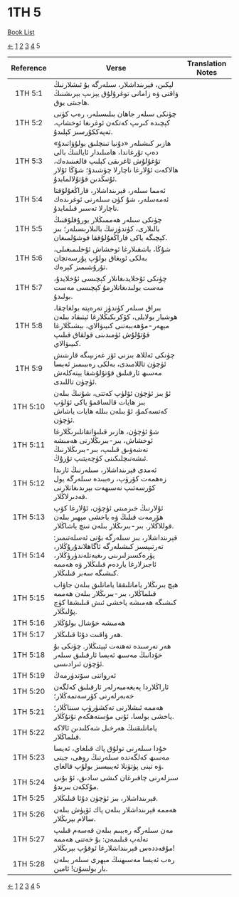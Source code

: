 # 1TH 5
[Book List](../README.md)

[<-](./chapter_4.md) [1](./chapter_1.md) [2](./chapter_2.md) [3](./chapter_3.md) [4](./chapter_4.md) 5 

| Reference | Verse | Translation Notes |
|:---------:|-------|-------------------|
|1TH 5:1|لېكىن، قېرىنداشلار، سىلەرگە بۇ ئىشلارنىڭ ۋاقتى ۋە زامانى توغرۇلۇق يېزىپ بېرىشنىڭ ھاجىتى يوق.||
|1TH 5:2|چۈنكى سىلەر جاھان بىلىسىلەر، رەب كۈنى كېچىدە كىرىپ كەتكەن ئوغرىغا ئوخشاپ، تەپەككۇرسىز كېلىدۇ.||
|1TH 5:3|ھازىر كىشىلەر «دۇنيا تىنچلىق بولۇۋاتىدۇ» دەپ تۇرغاندا، ھامىلىدار ئايالنىڭ بالى تۇغۇلۇش ئاغرىقى كېلىپ قالغىنىدەك، ھالاكەت ئۇلارغا ناچارلا چۈشىدۇ؛ شۇڭا ئۇلار ئۇنىڭدىن قۇتۇلالمايدۇ.||
|1TH 5:4|ئەمما سىلەر، قېرىنداشلار، قاراڭغۇلۇقتا ئەمەسلەر، شۇ كۈن سىلەرنى ئوغرىدەك ناچارلا تەسىر قىلمايدۇ.||
|1TH 5:5|چۈنكى سىلەر ھەممىڭلار يورۇقلۇقنىڭ بالىلارى، كۈندۈزنىڭ بالىلارىسىلەر؛ بىز كېچىگە ياكى قاراڭغۇلۇققا قوشۇلمىغان.||
|1TH 5:6|شۇڭا، باشقىلارغا ئوخشاش ئۇخلىمىغىلى، بەلكى ئويغاق بولۇپ پۇرسەتچان تۇرۇشىمىز كېرەك.||
|1TH 5:7|چۈنكى ئۇخلايدىغانلار كېچىسى ئۇخلايدۇ، مەست بولىدىغانلارمۇ كېچىسى مەست بولىدۇ.||
|1TH 5:8|بىراق سىلەر كۈندۈز تەرەپتە بولغاچقا، ھوشيار بولايلى، كۆكرىكىڭلارغا ئېتىقاد بىلەن مېھەر-مۇھەببەتنى كىيىۋالاي، بېشىڭلارغا قۇتۇلۇش ئۈمىدىنى قولقاق قىلىپ كىيىۋالاي.||
|1TH 5:9|چۈنكى ئەللاھ بىزنى ئۆز غەزىپىگە قارىتىش ئۈچۈن تاللامىدى، بەلكى رەببىمىز ئەيسا مەسىھ ئارقىلىق قۇتۇلۇشقا يېتەكلەش ئۈچۈن تاللىدى.||
|1TH 5:10|ئۇ بىز ئۈچۈن ئۆلۈپ كەتتى، شۇنىڭ بىلەن بىز ھايات قالساقمۇ ياكى ئۆلۈپ كەتسەكمۇ، ئۇ بىلەن بىللە ھايات ياشاش ئۈچۈن.||
|1TH 5:11|شۇ ئۈچۈن، ھازىر قىلىۋاتقانلىرىڭلارغا ئوخشاش، بىر-بىرىڭلارنى ھەمىشە تەشەۋىق قىلىپ، بىر-بىرىڭلارنىڭ ئىشەنىچلىكىنى كۈچەيتىپ تۇرۇڭ.||
|1TH 5:12|ئەمدى قېرىنداشلار، سىلەرنىڭ ئارىدا زەھمەت كۆرۈپ، رەببىدە سىلەرگە يول كۆرسەتىپ نەسىھەت بېرىدىغانلارنى قەدىرلاڭلار.||
|1TH 5:13|ئۇلارنىڭ خىزمىتى ئۈچۈن، ئۇلارغا كۆپ ھۆرمەت قىلىڭ ۋە ياخشى مېھىر بىلەن قوللاڭلار. بىر-بىرىڭلار بىلەن تىنچ ياشاڭلار.||
|1TH 5:14|قېرىنداشلار، بىز سىلەرگە بۇنى ئەسلەتىمىز: تەرتىپسىز كىشىلەرگە ئاگاھلاندۇرۇڭلار، يۈرەكسىزلىرىنى رىغبەتلەندۈرۈڭلار، ئاجىزلارغا ياردەم قىلىڭلار ۋە ھەممە كىشىگە سەبر قىلىڭلار.||
|1TH 5:15|ھېچ بىرىڭلار يامانلىققا يامانلىق بىلەن جاۋاب قىلماڭلار، بىر-بىرىڭلار بىلەن ھەممە كىشىگە ھەمىشە ياخشى ئىش قىلىشقا كۈچ پۇلىڭلار.||
|1TH 5:16|ھەمىشە خۇشال بولۇڭلار||
|1TH 5:17|ھەر ۋاقىت دۇئا قىلىڭلار.||
|1TH 5:18|ھەر نەرسىدە تەھنەت ئېيتىڭلار. چۈنكى بۇ خۇدانىڭ مەسىھ ئەيسا ئارقىلىق سىلەر ئۈچۈن ئىرادىسى.||
|1TH 5:19|ئەرواننى سۆندۈرمەڭ||
|1TH 5:20|ئاراڭلاردا پەيغەمبەرلەر ئارقىلىق كەلگەن خەبەرلەرنى كۆرسەتمەڭلار؛||
|1TH 5:21|ھەممە ئىشلارنى تەكشۈرۈپ سىناڭلار؛ ياخشى بولسا، ئۇنى مۇستەھكەم تۇتۇڭلار.||
|1TH 5:22|يامانلىقنىڭ ھەرخىل شەكلىدىن ئالاكە قىلماڭلار.||
|1TH 5:23|خۇدا سىلەرنى تولۇق پاك قىلغاي، ئەيسا مەسىھ كەلگەندە سىلەرنىڭ روھى، جېنى ۋە تېنى پۈتۈنلا ئەيىبسىز بولۇپ قالغاي.||
|1TH 5:24|سىزلەرنى چاقىرغان كىشى سادىق، ئۇ بۇنى مۇككەن بىرىدۇ.||
|1TH 5:25|قېرىنداشلار، بىز ئۈچۈن دۇئا قىلىڭلار.||
|1TH 5:26|ھەممە قېرىنداشلار بىلەن پاك ئۆپۈش بىلەن سالام بېرىڭلار.||
|1TH 5:27|مەن سىلەرگە رەببىم بىلەن قەسەم قىلىپ تەلەپ قىلىمەن: بۇ خەتنى ھەممە مۇقەددەس قېرىنداشلارغا ئوقۇپ بېرىڭلار!||
|1TH 5:28|رەب ئەيسا مەسىھنىڭ مېھرى سىلەر بىلەن بار بولسۇن! ئامين.||


[<-](./chapter_4.md) [1](./chapter_1.md) [2](./chapter_2.md) [3](./chapter_3.md) [4](./chapter_4.md) 5 